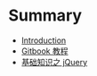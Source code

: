 # Summary

* [Introduction](README.md)
* [Gitbook 教程](01-git-tutorials.md)
* [基础知识之 jQuery](02-base-jquery.md)


